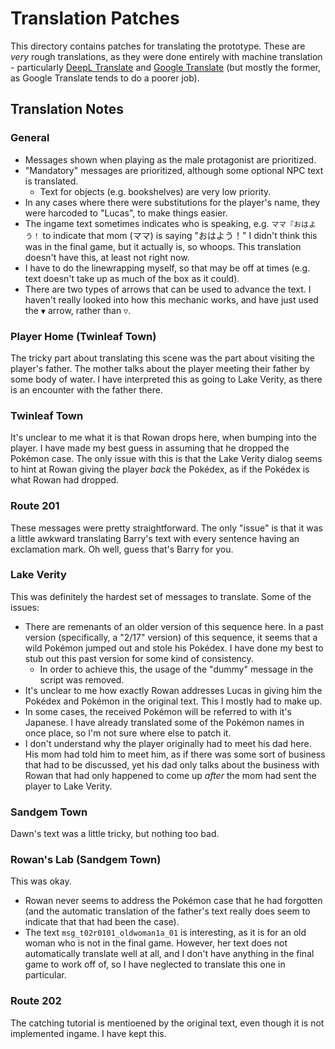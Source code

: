 # Translation Patches
This directory contains patches for translating the prototype. These are *very* rough translations, as they were done entirely with machine translation - particularly [DeepL Translate](https://www.deepl.com/translator) and [Google Translate](https://translate.google.com/) (but mostly the former, as Google Translate tends to do a poorer job).

## Translation Notes

### General
- Messages shown when playing as the male protagonist are prioritized.
- "Mandatory" messages are prioritized, although some optional NPC text is translated.
  - Text for objects (e.g. bookshelves) are very low priority.
- In any cases where there were substitutions for the player's name, they were harcoded to "Lucas", to make things easier.
- The ingame text sometimes indicates who is speaking, e.g. `ママ『おはよう！` to indicate that mom (ママ) is saying "おはよう！" I didn't think this was in the final game, but it actually is, so whoops. This translation doesn't have this, at least not right now.
- I have to do the linewrapping myself, so that may be off at times (e.g. text doesn't take up as much of the box as it could).
- There are two types of arrows that can be used to advance the text. I haven't really looked into how this mechanic works, and have just used the `▼` arrow, rather than `▽`.

### Player Home (Twinleaf Town)
The tricky part about translating this scene was the part about visiting the player's father. The mother talks about the player meeting their father by some body of water. I have interpreted this as going to Lake Verity, as there is an encounter with the father there.

### Twinleaf Town
It's unclear to me what it is that Rowan drops here, when bumping into the player. I have made my best guess in assuming that he dropped the Pokémon case. The only issue with this is that the Lake Verity dialog seems to hint at Rowan giving the player *back* the Pokédex, as if the Pokédex is what Rowan had dropped.

### Route 201
These messages were pretty straightforward. The only "issue" is that it was a little awkward translating Barry's text with every sentence having an exclamation mark. Oh well, guess that's Barry for you.

### Lake Verity
This was definitely the hardest set of messages to translate. Some of the issues:
- There are remenants of an older version of this sequence here. In a past version (specifically, a "2/17" version) of this sequence, it seems that a wild Pokémon jumped out and stole his Pokédex. I have done my best to stub out this past version for some kind of consistency.
  - In order to achieve this, the usage of the "dummy" message in the script was removed.
- It's unclear to me how exactly Rowan addresses Lucas in giving him the Pokédex and Pokémon in the original text. This I mostly had to make up.
- In some cases, the received Pokémon will be referred to with it's Japanese. I have already translated some of the Pokémon names in once place, so I'm not sure where else to patch it.
- I don't understand why the player originally had to meet his dad here. His mom had told him to meet him, as if there was some sort of business that had to be discussed, yet his dad only talks about the business with Rowan that had only happened to come up *after* the mom had sent the player to Lake Verity.

### Sandgem Town
Dawn's text was a little tricky, but nothing too bad.

### Rowan's Lab (Sandgem Town)
This was okay.
- Rowan never seems to address the Pokémon case that he had forgotten (and the automatic translation of the father's text really does seem to indicate that that had been the case).
- The text `msg_t02r0101_oldwoman1a_01` is interesting, as it is for an old woman who is not in the final game. However, her text does not automatically translate well at all, and I don't have anything in the final game to work off of, so I have neglected to translate this one in particular.

### Route 202
The catching tutorial is mentioened by the original text, even though it is not implemented ingame. I have kept this.